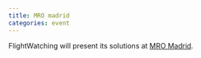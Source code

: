 ```yaml
---
title: MRO madrid
categories: event
---
```

FlightWatching will present its solutions at [MRO Madrid](http://mroeurope.aviationweek.com/euro14/public/enter.aspx).